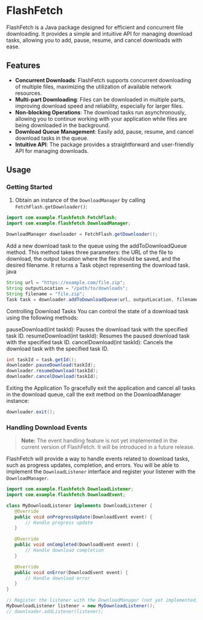 # FlashFetch

FlashFetch is a Java package designed for efficient and concurrent file downloading. It provides a simple and intuitive API for managing download tasks, allowing you to add, pause, resume, and cancel downloads with ease.

## Features

- **Concurrent Downloads**: FlashFetch supports concurrent downloading of multiple files, maximizing the utilization of available network resources.
- **Multi-part Downloading**: Files can be downloaded in multiple parts, improving download speed and reliability, especially for larger files.
- **Non-blocking Operations**: The download tasks run asynchronously, allowing you to continue working with your application while files are being downloaded in the background.
- **Download Queue Management**: Easily add, pause, resume, and cancel download tasks in the queue.
- **Intuitive API**: The package provides a straightforward and user-friendly API for managing downloads.

## Usage

### Getting Started

1. Obtain an instance of the `DownloadManager` by calling `FetchFlash.getDownloader()`:

```java
import com.example.flashfetch.FetchFlash;
import com.example.flashfetch.DownloadManager;

DownloadManager downloader = FetchFlash.getDownloader();
```
Add a new download task to the queue using the addToDownloadQueue method. This method takes three parameters: the URL of the file to download, the output location where the file should be saved, and the desired filename. It returns a Task object representing the download task.
java
```java
String url = "https://example.com/file.zip";
String outputLocation = "/path/to/downloads";
String filename = "file.zip";
Task task = downloader.addToDownloadQueue(url, outputLocation, filename);
```
Controlling Download Tasks
You can control the state of a download task using the following methods:

pauseDownload(int taskId): Pauses the download task with the specified task ID.
resumeDownload(int taskId): Resumes the paused download task with the specified task ID.
cancelDownload(int taskId): Cancels the download task with the specified task ID.
```java
int taskId = task.getId();
downloader.pauseDownload(taskId);
downloader.resumeDownload(taskId);
downloader.cancelDownload(taskId);
```
Exiting the Application
To gracefully exit the application and cancel all tasks in the download queue, call the exit method on the DownloadManager instance:
```java
downloader.exit();
```
### Handling Download Events

> **Note:** The event handling feature is not yet implemented in the current version of FlashFetch. It will be introduced in a future release.

FlashFetch will provide a way to handle events related to download tasks, such as progress updates, completion, and errors. You will be able to implement the `DownloadListener` interface and register your listener with the `DownloadManager`.

```java
import com.example.flashfetch.DownloadListener;
import com.example.flashfetch.DownloadEvent;

class MyDownloadListener implements DownloadListener {
   @Override
   public void onProgressUpdate(DownloadEvent event) {
       // Handle progress update
   }

   @Override
   public void onCompleted(DownloadEvent event) {
       // Handle download completion
   }

   @Override
   public void onError(DownloadEvent event) {
       // Handle download error
   }
}

// Register the listener with the DownloadManager (not yet implemented)
MyDownloadListener listener = new MyDownloadListener();
// downloader.addListener(listener);
